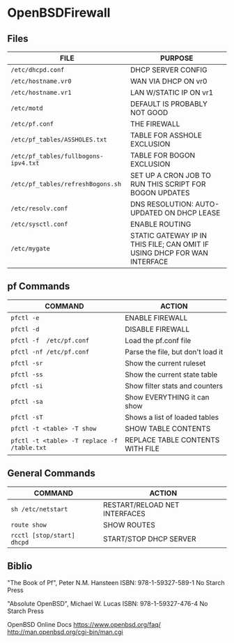 # OpenBSDFirewall

Files
-----
| FILE | PURPOSE |
| --- | --- |
|`/etc/dhcpd.conf`                    | DHCP SERVER CONFIG                                                       |
|`/etc/hostname.vr0`                  | WAN VIA DHCP ON vr0                                                      |
|`/etc/hostname.vr1`                  | LAN W/STATIC IP ON vr1                                                   |
|`/etc/motd`                          | DEFAULT IS PROBABLY NOT GOOD                                             |
|`/etc/pf.conf`                       | THE FIREWALL                                                             |
|`/etc/pf_tables/ASSHOLES.txt`        | TABLE FOR ASSHOLE EXCLUSION                                              |
|`/etc/pf_tables/fullbogons-ipv4.txt` | TABLE FOR BOGON EXCLUSION                                                |
|`/etc/pf_tables/refreshBogons.sh`    | SET UP A CRON JOB TO RUN THIS SCRIPT FOR BOGON UPDATES                   |
|`/etc/resolv.conf`                   | DNS RESOLUTION: AUTO-UPDATED ON DHCP LEASE                               |
|`/etc/sysctl.conf`                   | ENABLE ROUTING                                                           |
|`/etc/mygate`                        | STATIC GATEWAY IP IN THIS FILE; CAN OMIT IF USING DHCP FOR WAN INTERFACE |


pf Commands
-----------
| COMMAND | ACTION |
| --- | --- |
| `pfctl -e`                                    | ENABLE FIREWALL |
| `pfctl -d`                                    | DISABLE FIREWALL |
| `pfctl -f  /etc/pf.conf`                      | Load the pf.conf file |
| `pfctl -nf /etc/pf.conf`                      | Parse the file, but don't load it |
| `pfctl -sr`                                   | Show the current ruleset |
| `pfctl -ss`                                   | Show the current state table |
| `pfctl -si`                                   | Show filter stats and counters |
| `pfctl -sa`                                   | Show EVERYTHING it can show |
| `pfctl -sT`                                   | Shows a list of loaded tables |
| `pfctl -t <table> -T show`                    | SHOW TABLE CONTENTS |
| `pfctl -t <table> -T replace -f /table.txt`   | REPLACE TABLE CONTENTS WITH FILE |

General Commands
----------------
| COMMAND | ACTION |
| --- | --- |
| `sh /etc/netstart` | RESTART/RELOAD NET INTERFACES |
| `route show` | SHOW ROUTES |
| `rcctl [stop/start] dhcpd` | START/STOP DHCP SERVER |

Biblio
------
"The Book of Pf", Peter N.M. Hansteen
ISBN: 978-1-59327-589-1
No Starch Press

"Absolute OpenBSD", Michael W. Lucas
ISBN: 978-1-59327-476-4
No Starch Press

OpenBSD Online Docs
https://www.openbsd.org/faq/
http://man.openbsd.org/cgi-bin/man.cgi

